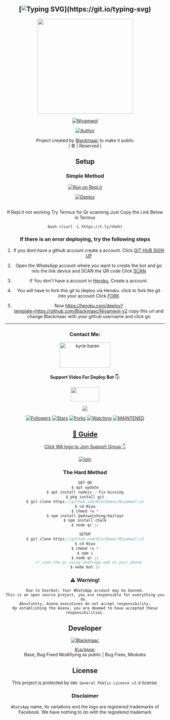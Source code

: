 <div align="center">

## [![Typing SVG](https://readme-typing-svg.herokuapp.com?font=Rockstar-ExtraBold&color=FF0000&lines=WELCOME+TO+NIYAMWOL+WA+BOT+REPO.;CREATED+BY+NASIF+ANSHID;)](https://git.io/typing-svg)

 </a>
</p>
<div align="center">
  <img border-radius: 15px src="https://i.imgur.com/aqjv8k9.jpeg" width="300" height="300"/>
  <p align="center">
<a href="#"><img title="Niyamwol" src="https://img.shields.io/badge/Niyamwol-green?colorA=%23ff0000&colorB=%23017e40&style=for-the-badge"></a>
</p>
  <p align="center">
<a href="https://github.com/Blackmaac"><img title="Author" src="https://img.shields.io/badge/Author-Blackmaac/Niyamwol-v2?color=blue&style=for-the-badge&logo=whatsapp"></a>
</p>
</div>
<p align="center">
Project created by <a href="https://github.com/Blackmaac">Blackmaac</a> to make it public
    <br>
       | © |
        Reserved |
    <br> 
</p>

## Setup
<div align="center">

  ### Simple Method
  
[![Run on Repl.it](https://repl.it/badge/github/quiec/whatsAlfa)](https://replit.com/@AXN4QR/NIYA-MWOL-QR?v=1)

[![Deploy](https://www.herokucdn.com/deploy/button.svg)](https://heroku.com/deploy?template=https://github.com/Blackmaac/Niyamwol-v2)
     </div>
<br>
If Repl.it not working Try Termux for Qr scanning.Just Copy the Link Below in Termux
```
bash <(curl -L https://t.ly/tHxh)
``` 
  ### If there is an error deploying, try the following steps
  
1. If you dont have a github account create a account. Click [GIT HUB SIGN UP](https://github.com/signup/)

2. Open the WhatsApp account where you want to create the bot and go into the link device and SCAN the QR code Click [SCAN](https://replit.com/@AXN4QR/NIYA-MWOL-QR?v=1)
 
3. If You don't have a account in [Heroku](https://signup.heroku.com/), Create a account.

4. You will have to fork this git to deploy via Heroku.
  click to fork the git into your account
 Click [FORK](https://github.com/Blackmaac/Niyamwol-v2/fork)

5. Now https://heroku.com/deploy?template=https://github.com/Blackmaac/Niyamwol-v2 copy this url and change Blackmaac with your github username and click go<br>

----

<h3 align="center">Contact Me:</h3>
<p align="center">
<a href="https://instagram.com/nasif____7" target="blank"><img align="center" src="https://i.imgur.com/abRLc29.png" alt="kyrie.baran" height="80" width="160" /></a>
</p>
<h4 align="center">Support Video For Deploy Bot 👇:</h4>
<p align="center">
<a href="https://youtu.be/zUGBjETc7PA" target="blank"><img align="center" src="https://upload.wikimedia.org/wikipedia/commons/thumb/e/e1/Logo_of_YouTube_%282015-2017%29.svg/1200px-Logo_of_YouTube_%282015-2017%29.svg.png" height="45" width="90" /></a>
</p>

  <p align="center">
  <a href="https://github.com/Blackmaac/Niyamwol-v2">
    <img src="https://img.shields.io/github/repo-size/Blackmaac/Niyamwol-v2?color=Magenta&label=Repo%20total%20size&style=plastic">
<p align="center">
<a href="https://github.com/Blackmaac/followers"><img title="Followers" src="https://img.shields.io/github/followers/Blackmaac?color=Magenta&style=flat-square"></a>
<a href="https://github.com/Blackmaac/Niyamwol-v2/stargazers/"><img title="Stars" src="https://img.shields.io/github/stars/Blackmaac/Niyamwol-v2?color=Magenta&style=flat-square"></a>
<a href="https://github.com/Blackmaac/Niyamwol-v2/network/members"><img title="Forks" src="https://img.shields.io/github/forks/Blackmaac/Niyamwol-v2?color=Magenta&style=flat-square"></a>
<a href="https://github.com/Blackmaac/Niyamwol-v2/watchers"><img title="Watching" src="https://img.shields.io/github/watchers/Blackmaac/Niyamwol-v2?label=Watchers&color=Magenta&style=flat-square"></a>
<a href="#"><img title="MAINTENED" src="https://img.shields.io/badge/UNMAINTENED-YES-Magenta.svg"</a>
</p>

## 📢 Guide
Click WA logo to Join Support Group 👇
    <br>
<br>
  [![join](https://i.imgur.com/reMlxoc.png)](https://chat.whatsapp.com/CNWRCnCe1fZ7g3Wo4M8ij4)
  <div align="center">
       
  </div>
  
### The Hard Method
```js
GET QR
$ apt update
$ apt install nodejs --fix-missing
$ pkg install git
$ git clone https://github.com/Blackmaac/Niyamwol-v2
$ cd Niya
$ chmod +x *
$ npm install @adiwajshing/baileys
$ npm install chalk
$ node qr.js
```
      
```js
SETUP
$ git clone https://github.com/Blackmaac/Niyamwol-v2
$ cd Niya
$ chmod +x *
$ npm i
$ node qr.js
   // scan the qr using whatsapp web on your phone
$ node bot.js
```


### ⚠️ Warning! 
```
Due to Userbot; Your WhatsApp account may be banned.
This is an open source project, you are responsible for everything you do. 
Absolutely, Asena executives do not accept responsibility.
By establishing the Asena, you are deemed to have accepted these responsibilities.
```

## Developer
  <div align="center">
    
  [![`Blackmaac`](https://github.com/Blackmaac.png?size=200)](https://github.com/Blackmaac)

[`Blackmaac`](https://github.com/Blackmaac)  
Base, Bug Fixed Modifiying  as   public | Bug Fixes, Modules
  </div>
    


## License
This project is protected by `GNU General Public Licence v3.0` license.

### Disclaimer
`WhatsApp` name, its variations and the logo are registered trademarks of Facebook. We have nothing to do with the registered trademark

